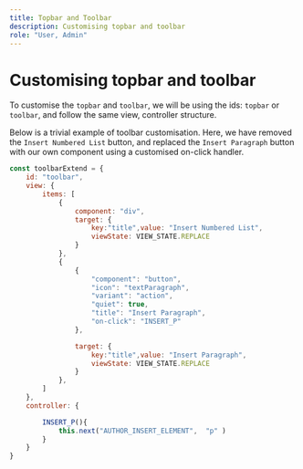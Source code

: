 ```yaml
---
title: Topbar and Toolbar
description: Customising topbar and toolbar
role: "User, Admin"
---
```


# Customising topbar and toolbar

To customise the `topbar` and `toolbar`, we will be using the ids: `topbar` or `toolbar`, and follow the same view, controller structure.

Below is a trivial example of toolbar customisation. Here, we have removed the `Insert Numbered List` button, and replaced the `Insert Paragraph` button with our own component using a customised on-click handler.

```js title = toolbar_customisation.js
const toolbarExtend = {
    id: "toolbar",
    view: {
        items: [
            {
                component: "div",
                target: {
                    key:"title",value: "Insert Numbered List",                    
                    viewState: VIEW_STATE.REPLACE
                }
            },
            {
                {
                    "component": "button",
                    "icon": "textParagraph",
                    "variant": "action",
                    "quiet": true,
                    "title": "Insert Paragraph",
                    "on-click": "INSERT_P"
                },

                target: {
                    key:"title",value: "Insert Paragraph",                    
                    viewState: VIEW_STATE.REPLACE
                }
            },
        ]
    },
    controller: {

        INSERT_P(){
            this.next("AUTHOR_INSERT_ELEMENT",  "p" )
        }
    }
}
```
